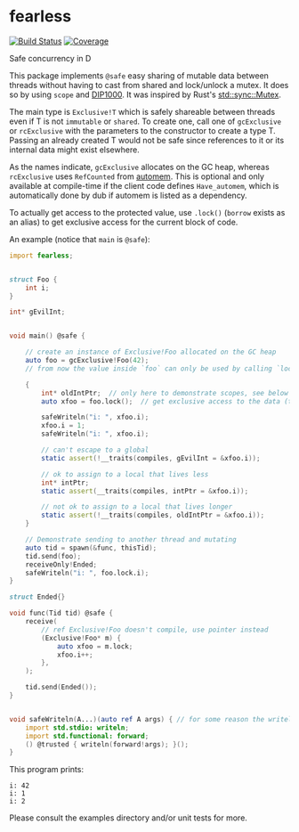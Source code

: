 # fearless

[![Build Status](https://travis-ci.org/atilaneves/fearless.png?branch=master)](https://travis-ci.org/atilaneves/fearless)
[![Coverage](https://codecov.io/gh/atilaneves/fearless/branch/master/graph/badge.svg)](https://codecov.io/gh/atilaneves/fearless)

Safe concurrency in D

This package implements `@safe` easy sharing of mutable data between threads without having
to cast from shared and lock/unlock a mutex. It does so by using `scope` and
[DIP1000](https://github.com/dlang/DIPs/blob/master/DIPs/DIP1000.md). It was inspired by
Rust's [std::sync::Mutex](https://doc.rust-lang.org/1.21.0/std/sync/struct.Mutex.html).

The main type is `Exclusive!T` which is safely shareable between
threads even if T is not `immutable` or `shared`. To create one, call
one of `gcExclusive` or `rcExclusive` with the parameters to the
constructor to create a type T. Passing an already created T would not
be safe since references to it or its internal data might exist
elsewhere.

As the names indicate, `gcExclusive` allocates on the GC heap, whereas `rcExclusive` uses
`RefCounted` from [automem](https://github.com/atilaneves/automem). This is optional and only
available at compile-time if the client code defines `Have_automem`, which is automatically
done by dub if automem is listed as a dependency.

To actually get access to the protected value, use `.lock()` (`borrow`
exists as an alias) to get exclusive access for the current block of
code.

An example (notice that `main` is `@safe`):

```d
import fearless;


struct Foo {
    int i;
}

int* gEvilInt;


void main() @safe {

    // create an instance of Exclusive!Foo allocated on the GC heap
    auto foo = gcExclusive!Foo(42);
    // from now the value inside `foo` can only be used by calling `lock`

    {
        int* oldIntPtr;  // only here to demonstrate scopes, see below
        auto xfoo = foo.lock();  // get exclusive access to the data (this locks a mutex)

        safeWriteln("i: ", xfoo.i);
        xfoo.i = 1;
        safeWriteln("i: ", xfoo.i);

        // can't escape to a global
        static assert(!__traits(compiles, gEvilInt = &xfoo.i));

        // ok to assign to a local that lives less
        int* intPtr;
        static assert(__traits(compiles, intPtr = &xfoo.i));

        // not ok to assign to a local that lives longer
        static assert(!__traits(compiles, oldIntPtr = &xfoo.i));
    }

    // Demonstrate sending to another thread and mutating
    auto tid = spawn(&func, thisTid);
    tid.send(foo);
    receiveOnly!Ended;
    safeWriteln("i: ", foo.lock.i);
}

struct Ended{}

void func(Tid tid) @safe {
    receive(
        // ref Exclusive!Foo doesn't compile, use pointer instead
        (Exclusive!Foo* m) {
            auto xfoo = m.lock;
            xfoo.i++;
        },
    );

    tid.send(Ended());
}


void safeWriteln(A...)(auto ref A args) { // for some reason the writelns here are all @system
    import std.stdio: writeln;
    import std.functional: forward;
    () @trusted { writeln(forward!args); }();
}

```

This program prints:

```
i: 42
i: 1
i: 2
```

Please consult the examples directory and/or unit tests for more.
